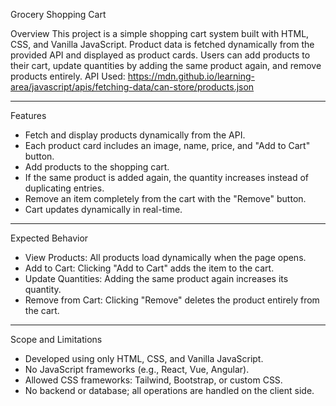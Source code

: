Grocery Shopping Cart

Overview
This project is a simple shopping cart system built with HTML, CSS, and Vanilla JavaScript. Product data is fetched dynamically from the provided API and displayed as product cards. Users can add products to their cart, update quantities by adding the same product again, and remove products entirely.
API Used:
https://mdn.github.io/learning-area/javascript/apis/fetching-data/can-store/products.json

---------------------------------------------------------------------------------------------------------

Features
- Fetch and display products dynamically from the API.
- Each product card includes an image, name, price, and "Add to Cart" button.
- Add products to the shopping cart.
- If the same product is added again, the quantity increases instead of duplicating entries.
- Remove an item completely from the cart with the "Remove" button.
- Cart updates dynamically in real-time.

---------------------------------------------------------------------------------------------------------

Expected Behavior
- View Products: All products load dynamically when the page opens.
- Add to Cart: Clicking "Add to Cart" adds the item to the cart.
- Update Quantities: Adding the same product again increases its quantity.
- Remove from Cart: Clicking "Remove" deletes the product entirely from the cart.

---------------------------------------------------------------------------------------------------------

Scope and Limitations
- Developed using only HTML, CSS, and Vanilla JavaScript.
- No JavaScript frameworks (e.g., React, Vue, Angular).
- Allowed CSS frameworks: Tailwind, Bootstrap, or custom CSS.
- No backend or database; all operations are handled on the client side.
